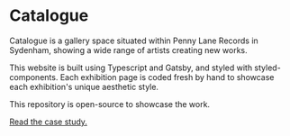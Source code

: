 # Catalogue

Catalogue is a gallery space situated within Penny Lane Records in Sydenham, showing a wide range of artists creating new works.

This website is built using Typescript and Gatsby, and styled with styled-components. Each exhibition page is coded fresh by hand to showcase each exhibition's unique aesthetic style.

This repository is open-source to showcase the work.

[Read the case study.](https://jenniferkshields.nz/catalogue)

